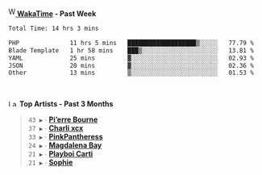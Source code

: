 <img src="https://github.com/dxnter/dxnter/assets/17434202/67b21fa4-d36d-46f9-9dec-f23d976b00ef" alt="WakaTime Logo" width="14" height="18"/><a href="https://wakatime.com/@dxnter" target="_blank"><strong> WakaTime</strong></a><strong> - Past Week</strong>

<!--START_SECTION:waka-->

```txt
Total Time: 14 hrs 3 mins

PHP              11 hrs 5 mins   ███████████████████▒░░░░░   77.79 %
Blade Template   1 hr 58 mins    ███▒░░░░░░░░░░░░░░░░░░░░░   13.81 %
YAML             25 mins         ▓░░░░░░░░░░░░░░░░░░░░░░░░   02.93 %
JSON             20 mins         ▓░░░░░░░░░░░░░░░░░░░░░░░░   02.36 %
Other            13 mins         ▒░░░░░░░░░░░░░░░░░░░░░░░░   01.53 %
```

<!--END_SECTION:waka-->

<br/>

<!--START_LASTFM_ARTISTS:{"period": "3month", "rows": 6}-->
<a href="https://last.fm" target="_blank"><img src="https://user-images.githubusercontent.com/17434202/215290617-e793598d-d7c9-428f-9975-156db1ba89cc.svg" alt="Last.fm Logo" width="18" height="13"/></a> **Top Artists - Past 3 Months**

> `43 ▶️` ∙ **[Pi’erre Bourne](https://www.last.fm/music/Pi%E2%80%99erre+Bourne)**<br/>
> `37 ▶️` ∙ **[Charli xcx](https://www.last.fm/music/Charli+xcx)**<br/>
> `33 ▶️` ∙ **[PinkPantheress](https://www.last.fm/music/PinkPantheress)**<br/>
> `24 ▶️` ∙ **[Magdalena Bay](https://www.last.fm/music/Magdalena+Bay)**<br/>
> `21 ▶️` ∙ **[Playboi Carti](https://www.last.fm/music/Playboi+Carti)**<br/>
> `21 ▶️` ∙ **[Sophie](https://www.last.fm/music/Sophie)**<br/>
<!--END_LASTFM_ARTISTS-->

